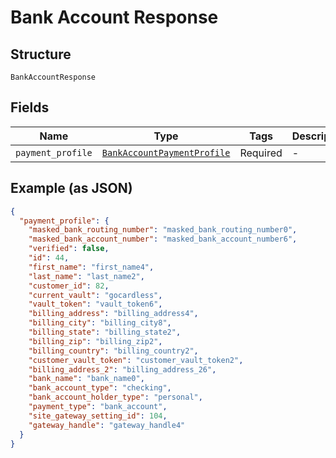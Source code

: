
# Bank Account Response

## Structure

`BankAccountResponse`

## Fields

| Name | Type | Tags | Description |
|  --- | --- | --- | --- |
| `payment_profile` | [`BankAccountPaymentProfile`](../../doc/models/bank-account-payment-profile.md) | Required | - |

## Example (as JSON)

```json
{
  "payment_profile": {
    "masked_bank_routing_number": "masked_bank_routing_number0",
    "masked_bank_account_number": "masked_bank_account_number6",
    "verified": false,
    "id": 44,
    "first_name": "first_name4",
    "last_name": "last_name2",
    "customer_id": 82,
    "current_vault": "gocardless",
    "vault_token": "vault_token6",
    "billing_address": "billing_address4",
    "billing_city": "billing_city8",
    "billing_state": "billing_state2",
    "billing_zip": "billing_zip2",
    "billing_country": "billing_country2",
    "customer_vault_token": "customer_vault_token2",
    "billing_address_2": "billing_address_26",
    "bank_name": "bank_name0",
    "bank_account_type": "checking",
    "bank_account_holder_type": "personal",
    "payment_type": "bank_account",
    "site_gateway_setting_id": 104,
    "gateway_handle": "gateway_handle4"
  }
}
```

